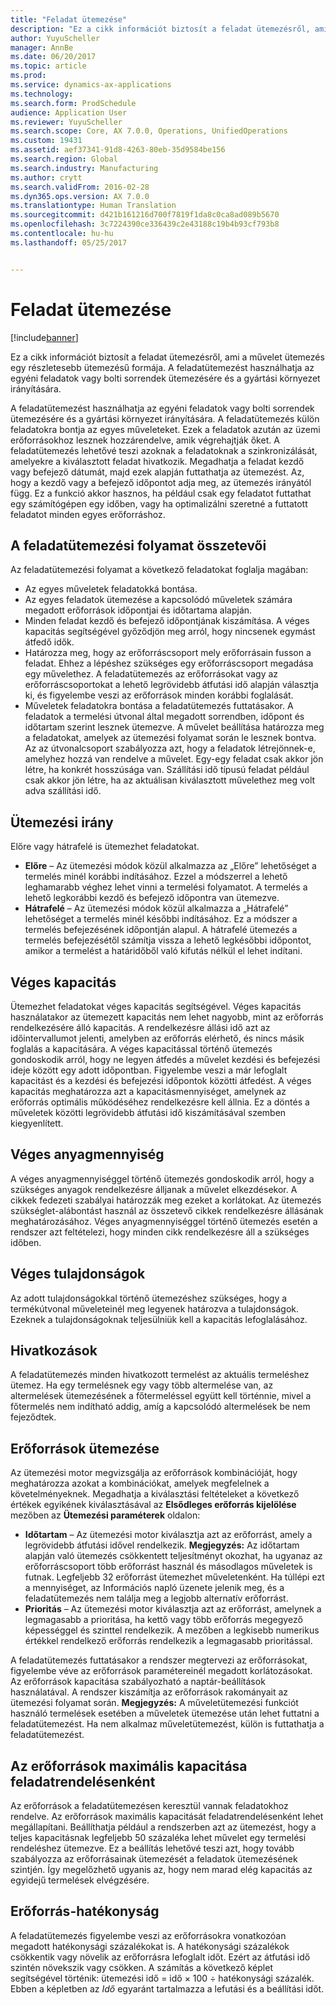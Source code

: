 ```yaml
---
title: "Feladat ütemezése"
description: "Ez a cikk információt biztosít a feladat ütemezésről, ami a művelet ütemezés egy részletesebb ütemezésű formája. A feladatütemezést használhatja az egyéni feladatok vagy bolti sorrendek ütemezésére és a gyártási környezet irányítására."
author: YuyuScheller
manager: AnnBe
ms.date: 06/20/2017
ms.topic: article
ms.prod: 
ms.service: dynamics-ax-applications
ms.technology: 
ms.search.form: ProdSchedule
audience: Application User
ms.reviewer: YuyuScheller
ms.search.scope: Core, AX 7.0.0, Operations, UnifiedOperations
ms.custom: 19431
ms.assetid: aef37341-91d8-4263-80eb-35d9584be156
ms.search.region: Global
ms.search.industry: Manufacturing
ms.author: crytt
ms.search.validFrom: 2016-02-28
ms.dyn365.ops.version: AX 7.0.0
ms.translationtype: Human Translation
ms.sourcegitcommit: d421b161216d700f7819f1da8c0ca8ad089b5670
ms.openlocfilehash: 3c7224390ce336439c2e43188c19b4b93cf793b8
ms.contentlocale: hu-hu
ms.lasthandoff: 05/25/2017


---
```


# <a name="job-scheduling"></a>Feladat ütemezése

[!include[banner](../includes/banner.md)]


Ez a cikk információt biztosít a feladat ütemezésről, ami a művelet ütemezés egy részletesebb ütemezésű formája. A feladatütemezést használhatja az egyéni feladatok vagy bolti sorrendek ütemezésére és a gyártási környezet irányítására.

A feladatütemezést használhatja az egyéni feladatok vagy bolti sorrendek ütemezésére és a gyártási környezet irányítására. A feladatütemezés külön feladatokra bontja az egyes műveleteket. Ezek a feladatok azután az üzemi erőforrásokhoz lesznek hozzárendelve, amik végrehajtják őket. A feladatütemezés lehetővé teszi azoknak a feladatoknak a szinkronizálását, amelyekre a kiválasztott feladat hivatkozik. Megadhatja a feladat kezdő vagy befejező dátumát, majd ezek alapján futtathatja az ütemezést. Az, hogy a kezdő vagy a befejező időpontot adja meg, az ütemezés irányától függ. Ez a funkció akkor hasznos, ha például csak egy feladatot futtathat egy számítógépen egy időben, vagy ha optimalizálni szeretné a futtatott feladatot minden egyes erőforráshoz.

## <a name="tasks-in-the-job-scheduling-process"></a>A feladatütemezési folyamat összetevői
Az feladatütemezési folyamat a következő feladatokat foglalja magában:

-   Az egyes műveletek feladatokká bontása.
-   Az egyes feladatok ütemezése a kapcsolódó műveletek számára megadott erőforrások időpontjai és időtartama alapján.
-   Minden feladat kezdő és befejező időpontjának kiszámítása. A véges kapacitás segítségével győződjön meg arról, hogy nincsenek egymást átfedő idők.
-   Határozza meg, hogy az erőforráscsoport mely erőforrásain fusson a feladat. Ehhez a lépéshez szükséges egy erőforráscsoport megadása egy művelethez. A feladatütemezés az erőforrásokat vagy az erőforráscsoportokat a lehető legrövidebb átfutási idő alapján választja ki, és figyelembe veszi az erőforrások minden korábbi foglalását.
-   Műveletek feladatokra bontása a feladatütemezés futtatásakor. A feladatok a termelési útvonal által megadott sorrendben, időpont és időtartam szerint lesznek ütemezve. A művelet beállítása határozza meg a feladatokat, amelyek az ütemezési folyamat során le lesznek bontva. Az az útvonalcsoport szabályozza azt, hogy a feladatok létrejönnek-e, amelyhez hozzá van rendelve a művelet. Egy-egy feladat csak akkor jön létre, ha konkrét hosszúsága van. Szállítási idő típusú feladat például csak akkor jön létre, ha az aktuálisan kiválasztott művelethez meg volt adva szállítási idő.

## <a name="scheduling-direction"></a>Ütemezési irány
Előre vagy hátrafelé is ütemezhet feladatokat.

-   **Előre** – Az ütemezési módok közül alkalmazza az „Előre” lehetőséget a termelés minél korábbi indításához. Ezzel a módszerrel a lehető leghamarabb véghez lehet vinni a termelési folyamatot. A termelés a lehető legkorábbi kezdő és befejező időpontra van ütemezve.
-   **Hátrafelé** – Az ütemezési módok közül alkalmazza a „Hátrafelé” lehetőséget a termelés minél későbbi indításához. Ez a módszer a termelés befejezésének időpontján alapul. A hátrafelé ütemezés a termelés befejezésétől számítja vissza a lehető legkésőbbi időpontot, amikor a termelést a határidőből való kifutás nélkül el lehet indítani.

## <a name="finite-capacity"></a>Véges kapacitás
Ütemezhet feladatokat véges kapacitás segítségével. Véges kapacitás használatakor az ütemezett kapacitás nem lehet nagyobb, mint az erőforrás rendelkezésére álló kapacitás. A rendelkezésre állási idő azt az időintervallumot jelenti, amelyben az erőforrás elérhető, és nincs másik foglalás a kapacitására. A véges kapacitással történő ütemezés gondoskodik arról, hogy ne legyen átfedés a művelet kezdési és befejezési ideje között egy adott időpontban. Figyelembe veszi a már lefoglalt kapacitást és a kezdési és befejezési időpontok közötti átfedést. A véges kapacitás meghatározza azt a kapacitásmennyiséget, amelynek az erőforrás optimális működéséhez rendelkezésre kell állnia. Ez a döntés a műveletek közötti legrövidebb átfutási idő kiszámításával szemben kiegyenlített.

## <a name="finite-materials"></a>Véges anyagmennyiség
A véges anyagmennyiséggel történő ütemezés gondoskodik arról, hogy a szükséges anyagok rendelkezésre álljanak a művelet elkezdésekor. A cikkek fedezeti szabályai határozzák meg ezeket a korlátokat. Az ütemezés szükséglet-alábontást használ az összetevő cikkek rendelkezésre állásának meghatározásához. Véges anyagmennyiséggel történő ütemezés esetén a rendszer azt feltételezi, hogy minden cikk rendelkezésre áll a szükséges időben.

## <a name="finite-properties"></a>Véges tulajdonságok
Az adott tulajdonságokkal történő ütemezéshez szükséges, hogy a termékútvonal műveleteinél meg legyenek határozva a tulajdonságok. Ezeknek a tulajdonságoknak teljesülniük kell a kapacitás lefoglalásához.

## <a name="references"></a>Hivatkozások
A feladatütemezés minden hivatkozott termelést az aktuális termeléshez ütemez. Ha egy termelésnek egy vagy több altermelése van, az altermelések ütemezésének a főtermeléssel együtt kell történnie, mivel a főtermelés nem indítható addig, amíg a kapcsolódó altermelések be nem fejeződtek.

## <a name="schedule-resources"></a>Erőforrások ütemezése
Az ütemezési motor megvizsgálja az erőforrások kombinációját, hogy meghatározza azokat a kombinációkat, amelyek megfelelnek a követelményeknek. Megadhatja a kiválasztási feltételeket a következő értékek egyikének kiválasztásával az **Elsődleges erőforrás kijelölése** mezőben az **Ütemezési paraméterek** oldalon:

-   **Időtartam** – Az ütemezési motor kiválasztja azt az erőforrást, amely a legrövidebb átfutási idővel rendelkezik. **Megjegyzés:** Az időtartam alapján való ütemezés csökkentett teljesítményt okozhat, ha ugyanaz az erőforráscsoport több erőforrást használ és másodlagos műveletek is futnak. Legfeljebb 32 erőforrást ütemezhet műveletenként. Ha túllépi ezt a mennyiséget, az Információs napló üzenete jelenik meg, és a feladatütemezés nem találja meg a legjobb alternatív erőforrást.
-   **Prioritás** – Az ütemezési motor kiválasztja azt az erőforrást, amelynek a legmagasabb a prioritása, ha kettő vagy több erőforrás megegyező képességgel és szinttel rendelkezik. A mezőben a legkisebb numerikus értékkel rendelkező erőforrás rendelkezik a legmagasabb prioritással.

A feladatütemezés futtatásakor a rendszer megtervezi az erőforrásokat, figyelembe véve az erőforrások paramétereinél megadott korlátozásokat. Az erőforrások kapacitása szabályozható a naptár-beállítások használatával. A rendszer kiszámítja az erőforrások rakományait az ütemezési folyamat során. **Megjegyzés:** A műveletütemezési funkciót használó termelések esetében a műveletek ütemezése után lehet futtatni a feladatütemezést. Ha nem alkalmaz műveletütemezést, külön is futtathatja a feladatütemezést.

## <a name="maximum-capacities-for-resources-per-job-order"></a>Az erőforrások maximális kapacitása feladatrendelésenként
Az erőforrások a feladatütemezésen keresztül vannak feladatokhoz rendelve. Az erőforrások maximális kapacitását feladatrendelésenként lehet megállapítani. Beállíthatja például a rendszerben azt az ütemezést, hogy a teljes kapacitásnak legfeljebb 50 százaléka lehet művelet egy termelési rendeléshez ütemezve. Ez a beállítás lehetővé teszi azt, hogy tovább szabályozza az erőforrásainak ütemezését a feladatok ütemezésének szintjén. Így megelőzhető ugyanis az, hogy nem marad elég kapacitás az egyidejű termelések elvégzésére.

## <a name="resource-efficiency"></a>Erőforrás-hatékonyság
A feladatütemezés figyelembe veszi az erőforrásokra vonatkozóan megadott hatékonysági százalékokat is. A hatékonysági százalékok csökkentik vagy növelik az erőforrásra lefoglalt időt. Ezért az átfutási idő szintén növekszik vagy csökken. A számítás a következő képlet segítségével történik: ütemezési idő = idő × 100 ÷ hatékonysági százalék. Ebben a képletben az *Idő* egyaránt tartalmazza a lefutási és a beállítási időt.





